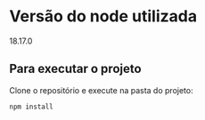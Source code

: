 # Versão do node utilizada

18.17.0

## Para executar o projeto

Clone o repositório e execute na pasta do projeto:

```bash
npm install
```

